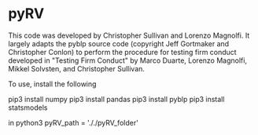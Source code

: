# pyRV

This code was developed by Christopher Sullivan and Lorenzo Magnolfi.  It largely adapts the pyblp source code (copyright Jeff Gortmaker and Christopher Conlon) to perform the procedure for testing firm conduct developed in "Testing Firm Conduct" by Marco Duarte, Lorenzo Magnolfi, Mikkel Solvsten, and Christopher Sullivan.


To use, install the following 

pip3 install numpy
pip3 install pandas
pip3 install pyblp
pip3 install statsmodels

in python3
pyRV_path = '././pyRV_folder'
